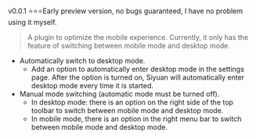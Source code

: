 v0.0.1 ⭐⭐⭐Early preview version, no bugs guaranteed, I have no problem using it myself.

> A plugin to optimize the mobile experience. Currently, it only has the feature of switching between mobile mode and desktop mode.

- Automatically switch to desktop mode.
  - Add an option to automatically enter desktop mode in the settings page. After the option is turned on, Siyuan will automatically enter desktop mode every time it is started.
- Manual mode switching (automatic mode must be turned off).
  - In desktop mode: there is an option on the right side of the top toolbar to switch between mobile mode and desktop mode.
  - In mobile mode, there is an option in the right menu bar to switch between mobile mode and desktop mode.